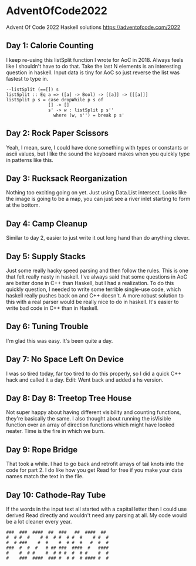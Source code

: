 # AdventOfCode2022
Advent Of Code 2022 Haskell solutions
https://adventofcode.com/2022


## Day 1: Calorie Counting
I keep re-using this listSplit function I wrote for AoC in 2018. Always feels like I shouldn't have to do that.
Take the last N elements is an interesting question in haskell. Input data is tiny for AoC so just reverse the list was fastest to type in.
```
--listSplit (==[]) s
listSplit :: Eq a => ([a] -> Bool) -> [[a]] -> [[[a]]]
listSplit p s = case dropWhile p s of
                [] -> []
                s' -> w : listSplit p s''
                  where (w, s'') = break p s'
```

## Day 2: Rock Paper Scissors
Yeah, I mean, sure, I could have done something with types or constants or ascii values, but I like the sound the keyboard makes when you quickly type in patterns like this.

## Day 3: Rucksack Reorganization
Nothing too exciting going on yet. Just using Data.List intersect. Looks like the image is going to be a map, you can just see a river inlet starting to form at the bottom.

## Day 4: Camp Cleanup
Similar to day 2, easier to just write it out long hand than do anything clever.

## Day 5: Supply Stacks
Just some really hacky speed parsing and then follow the rules. This is one that felt really nasty in haskell. I've always said that some questions in AoC are better done in C++ than Haskell, but I had a realization. To do this quickly question, I needed to write some terrible single-use code, which haskell really pushes back on and C++ doesn't. A more robust solution to this with a real parser would be really nice to do in haskell. It's easier to write bad code in C++ than in Haskell.

## Day 6: Tuning Trouble
I'm glad this was easy. It's been quite a day.

## Day 7: No Space Left On Device
I was so tired today, far too tired to do this properly, so I did a quick C++ hack and called it a day. Edit: Went back and added a hs version.

## Day 8: Day 8: Treetop Tree House
Not super happy about having different visibility and counting functions, they're basically the same. I also thought about running the isVisible function over an array of direction functions which might have looked neater. Time is the fire in which we burn.

## Day 9: Rope Bridge
That took a while. I had to go back and retrofit arrays of tail knots into the code for part 2. I do like how you get Read for free if you make your data names match the text in the file.

## Day 10: Cathode-Ray Tube
If the words in the input text all started with a capital letter then I could use derived Read directly and wouldn't need any parsing at all. My code would be a lot cleaner every year.
```
###  ###  ####  ##  ###   ##  ####  ##  
#  # #  #    # #  # #  # #  #    # #  # 
#  # ###    #  #    #  # #  #   #  #  # 
###  #  #  #   # ## ###  ####  #   #### 
#    #  # #    #  # # #  #  # #    #  # 
#    ###  ####  ### #  # #  # #### #  # 
```

